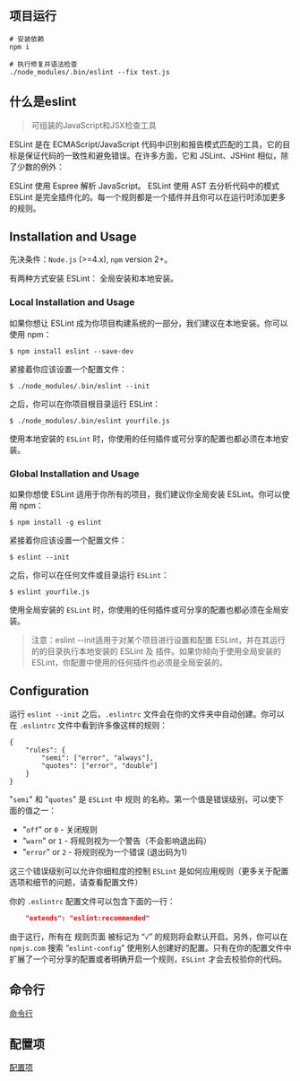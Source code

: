 
## 项目运行

```
# 安装依赖
npm i

# 执行修复并语法检查
./node_modules/.bin/eslint --fix test.js

```


## 什么是eslint

>可组装的JavaScript和JSX检查工具

ESLint 是在 ECMAScript/JavaScript 代码中识别和报告模式匹配的工具，它的目标是保证代码的一致性和避免错误。在许多方面，它和 JSLint、JSHint 相似，除了少数的例外：

ESLint 使用 Espree 解析 JavaScript。
ESLint 使用 AST 去分析代码中的模式
ESLint 是完全插件化的。每一个规则都是一个插件并且你可以在运行时添加更多的规则。



## Installation and Usage

先决条件：`Node.js` (>=4.x), `npm` version 2+。

有两种方式安装 ESLint： 全局安装和本地安装。

### Local Installation and Usage

如果你想让 ESLint 成为你项目构建系统的一部分，我们建议在本地安装。你可以使用 npm：

```
$ npm install eslint --save-dev
```

紧接着你应该设置一个配置文件：

```
$ ./node_modules/.bin/eslint --init
```

之后，你可以在你项目根目录运行 ESLint：

```
$ ./node_modules/.bin/eslint yourfile.js
```

使用本地安装的 `ESLint` 时，你使用的任何插件或可分享的配置也都必须在本地安装。

### Global Installation and Usage

如果你想使 ESLint 适用于你所有的项目，我们建议你全局安装 ESLint。你可以使用 npm：

```
$ npm install -g eslint
```

紧接着你应该设置一个配置文件：

```
$ eslint --init
```

之后，你可以在任何文件或目录运行 `ESLint`：

```
$ eslint yourfile.js
```

使用全局安装的 `ESLint` 时，你使用的任何插件或可分享的配置也都必须在全局安装。

>注意：eslint --init适用于对某个项目进行设置和配置 ESLint，并在其运行的的目录执行本地安装的 ESLint 及 插件。如果你倾向于使用全局安装的 ESLint，你配置中使用的任何插件也必须是全局安装的。


## Configuration

运行 `eslint --init` 之后，`.eslintrc` 文件会在你的文件夹中自动创建。你可以在 `.eslintrc` 文件中看到许多像这样的规则：

```
{
    "rules": {
        "semi": ["error", "always"],
        "quotes": ["error", "double"]
    }
}
```

"`semi`" 和 "`quotes`" 是 `ESLint` 中 规则 的名称。第一个值是错误级别，可以使下面的值之一：


* "`off`" or `0` - 关闭规则
* "`warn`" or `1` - 将规则视为一个警告（不会影响退出码）
* "`error`" or `2` - 将规则视为一个错误 (退出码为1)


这三个错误级别可以允许你细粒度的控制 `ESLint` 是如何应用规则（更多关于配置选项和细节的问题，请查看配置文件）

你的 `.eslintrc` 配置文件可以包含下面的一行：

```json
    "extends": "eslint:recommended"
```

由于这行，所有在 规则页面 被标记为 “`√`” 的规则将会默认开启。另外，你可以在 `npmjs.com` 搜索 “`eslint-config`” 使用别人创建好的配置。只有在你的配置文件中扩展了一个可分享的配置或者明确开启一个规则，`ESLint` 才会去校验你的代码。



## 命令行

[命令行](./code.md)


## 配置项

[配置项](./configuring.md)
